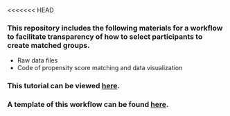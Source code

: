 <<<<<<< HEAD
### This repository includes the following materials for a workflow to facilitate transparency of how to select participants to create matched groups. 

* Raw data files
* Code of propensity score matching and data visualization

### This tutorial can be viewed [here](https://janetybang.github.io/propensity_scores/).
### A template of this workflow can be found [here](https://osf.io/6a3e4/).